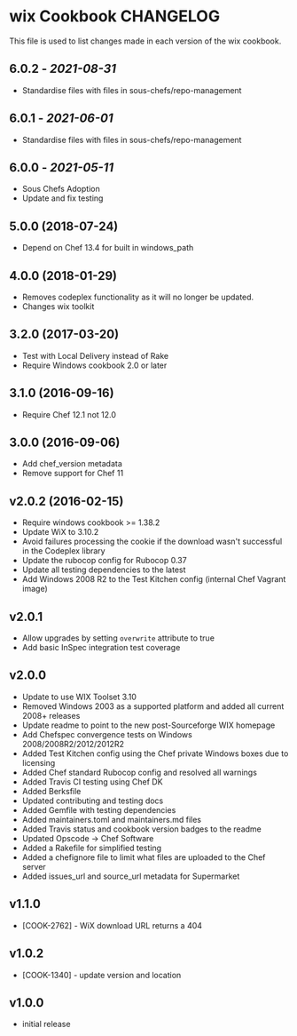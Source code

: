 # wix Cookbook CHANGELOG

This file is used to list changes made in each version of the wix cookbook.

## 6.0.2 - *2021-08-31*

- Standardise files with files in sous-chefs/repo-management

## 6.0.1 - *2021-06-01*

- Standardise files with files in sous-chefs/repo-management

## 6.0.0 - *2021-05-11*

- Sous Chefs Adoption
- Update and fix testing

## 5.0.0 (2018-07-24)

- Depend on Chef 13.4 for built in windows_path

## 4.0.0 (2018-01-29)

- Removes codeplex functionality as it will no longer be updated.
- Changes wix toolkit

## 3.2.0 (2017-03-20)

- Test with Local Delivery instead of Rake
- Require Windows cookbook 2.0 or later

## 3.1.0 (2016-09-16)

- Require Chef 12.1 not 12.0

## 3.0.0 (2016-09-06)

- Add chef_version metadata
- Remove support for Chef 11

## v2.0.2 (2016-02-15)

- Require windows cookbook >= 1.38.2
- Update WiX to 3.10.2
- Avoid failures processing the cookie if the download wasn't successful in the Codeplex library
- Update the rubocop config for Rubocop 0.37
- Update all testing dependencies to the latest
- Add Windows 2008 R2 to the Test Kitchen config (internal Chef Vagrant image)

## v2.0.1

- Allow upgrades by setting `overwrite` attribute to true
- Add basic InSpec integration test coverage

## v2.0.0

- Update to use WIX Toolset 3.10
- Removed Windows 2003 as a supported platform and added all current 2008+ releases
- Update readme to point to the new post-Sourceforge WIX homepage
- Add Chefspec convergence tests on Windows 2008/2008R2/2012/2012R2
- Added Test Kitchen config using the Chef private Windows boxes due to licensing
- Added Chef standard Rubocop config and resolved all warnings
- Added Travis CI testing using Chef DK
- Added Berksfile
- Updated contributing and testing docs
- Added Gemfile with testing dependencies
- Added maintainers.toml and maintainers.md files
- Added Travis status and cookbook version badges to the readme
- Updated Opscode -> Chef Software
- Added a Rakefile for simplified testing
- Added a chefignore file to limit what files are uploaded to the Chef server
- Added issues_url and source_url metadata for Supermarket

## v1.1.0

- [COOK-2762] - WiX download URL returns a 404

## v1.0.2

- [COOK-1340] - update version and location

## v1.0.0

- initial release
